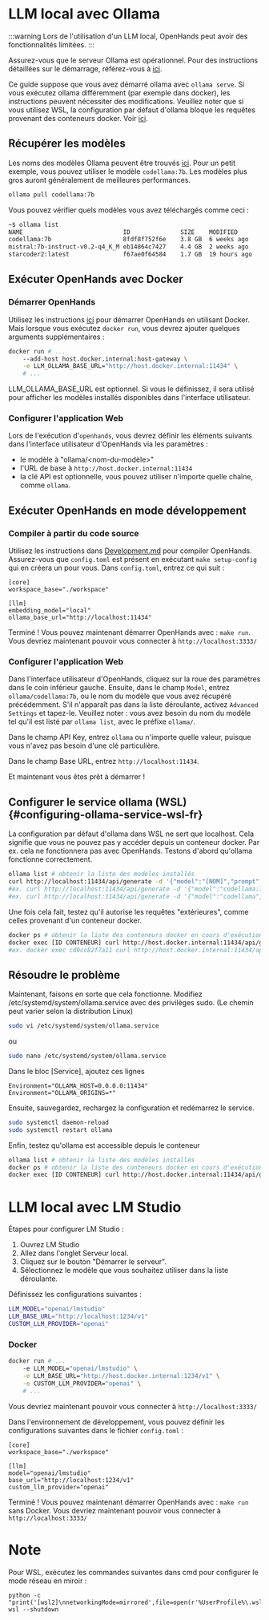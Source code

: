 # LLM local avec Ollama

:::warning
Lors de l'utilisation d'un LLM local, OpenHands peut avoir des fonctionnalités limitées.
:::

Assurez-vous que le serveur Ollama est opérationnel.
Pour des instructions détaillées sur le démarrage, référez-vous à [ici](https://github.com/ollama/ollama).

Ce guide suppose que vous avez démarré ollama avec `ollama serve`. Si vous exécutez ollama différemment (par exemple dans docker), les instructions peuvent nécessiter des modifications. Veuillez noter que si vous utilisez WSL, la configuration par défaut d'ollama bloque les requêtes provenant des conteneurs docker. Voir [ici](#configuring-ollama-service-wsl-fr).

## Récupérer les modèles

Les noms des modèles Ollama peuvent être trouvés [ici](https://ollama.com/library). Pour un petit exemple, vous pouvez utiliser le modèle `codellama:7b`. Les modèles plus gros auront généralement de meilleures performances.

```bash
ollama pull codellama:7b
```

Vous pouvez vérifier quels modèles vous avez téléchargés comme ceci :

```bash
~$ ollama list
NAME                            ID              SIZE    MODIFIED
codellama:7b                    8fdf8f752f6e    3.8 GB  6 weeks ago
mistral:7b-instruct-v0.2-q4_K_M eb14864c7427    4.4 GB  2 weeks ago
starcoder2:latest               f67ae0f64584    1.7 GB  19 hours ago
```

## Exécuter OpenHands avec Docker

### Démarrer OpenHands

Utilisez les instructions [ici](../getting-started) pour démarrer OpenHands en utilisant Docker.
Mais lorsque vous exécutez `docker run`, vous devrez ajouter quelques arguments supplémentaires :

```bash
docker run # ...
    --add-host host.docker.internal:host-gateway \
    -e LLM_OLLAMA_BASE_URL="http://host.docker.internal:11434" \
    # ...
```

LLM_OLLAMA_BASE_URL est optionnel. Si vous le définissez, il sera utilisé pour afficher
les modèles installés disponibles dans l'interface utilisateur.

### Configurer l'application Web

Lors de l'exécution d'`openhands`, vous devrez définir les éléments suivants dans l'interface utilisateur d'OpenHands via les paramètres :

- le modèle à "ollama/&lt;nom-du-modèle&gt;"
- l'URL de base à `http://host.docker.internal:11434`
- la clé API est optionnelle, vous pouvez utiliser n'importe quelle chaîne, comme `ollama`.

## Exécuter OpenHands en mode développement

### Compiler à partir du code source

Utilisez les instructions dans [Development.md](https://github.com/All-Hands-AI/OpenHands/blob/main/Development.md) pour compiler OpenHands.
Assurez-vous que `config.toml` est présent en exécutant `make setup-config` qui en créera un pour vous. Dans `config.toml`, entrez ce qui suit :

```
[core]
workspace_base="./workspace"

[llm]
embedding_model="local"
ollama_base_url="http://localhost:11434"

```

Terminé ! Vous pouvez maintenant démarrer OpenHands avec : `make run`. Vous devriez maintenant pouvoir vous connecter à `http://localhost:3333/`

### Configurer l'application Web

Dans l'interface utilisateur d'OpenHands, cliquez sur la roue des paramètres dans le coin inférieur gauche.
Ensuite, dans le champ `Model`, entrez `ollama/codellama:7b`, ou le nom du modèle que vous avez récupéré précédemment.
S'il n'apparaît pas dans la liste déroulante, activez `Advanced Settings` et tapez-le. Veuillez noter : vous avez besoin du nom du modèle tel qu'il est listé par `ollama list`, avec le préfixe `ollama/`.

Dans le champ API Key, entrez `ollama` ou n'importe quelle valeur, puisque vous n'avez pas besoin d'une clé particulière.

Dans le champ Base URL, entrez `http://localhost:11434`.

Et maintenant vous êtes prêt à démarrer !

## Configurer le service ollama (WSL) {#configuring-ollama-service-wsl-fr}

La configuration par défaut d'ollama dans WSL ne sert que localhost. Cela signifie que vous ne pouvez pas y accéder depuis un conteneur docker. Par ex. cela ne fonctionnera pas avec OpenHands. Testons d'abord qu'ollama fonctionne correctement.

```bash
ollama list # obtenir la liste des modèles installés
curl http://localhost:11434/api/generate -d '{"model":"[NOM]","prompt":"hi"}'
#ex. curl http://localhost:11434/api/generate -d '{"model":"codellama:7b","prompt":"hi"}'
#ex. curl http://localhost:11434/api/generate -d '{"model":"codellama","prompt":"hi"}' #le tag est optionnel s'il n'y en a qu'un
```

Une fois cela fait, testez qu'il autorise les requêtes "extérieures", comme celles provenant d'un conteneur docker.

```bash
docker ps # obtenir la liste des conteneurs docker en cours d'exécution, pour un test plus précis choisissez le conteneur sandbox OpenHands.
docker exec [ID CONTENEUR] curl http://host.docker.internal:11434/api/generate -d '{"model":"[NOM]","prompt":"hi"}'
#ex. docker exec cd9cc82f7a11 curl http://host.docker.internal:11434/api/generate -d '{"model":"codellama","prompt":"hi"}'
```

## Résoudre le problème

Maintenant, faisons en sorte que cela fonctionne. Modifiez /etc/systemd/system/ollama.service avec des privilèges sudo. (Le chemin peut varier selon la distribution Linux)

```bash
sudo vi /etc/systemd/system/ollama.service
```

ou

```bash
sudo nano /etc/systemd/system/ollama.service
```

Dans le bloc [Service], ajoutez ces lignes

```
Environment="OLLAMA_HOST=0.0.0.0:11434"
Environment="OLLAMA_ORIGINS=*"
```

Ensuite, sauvegardez, rechargez la configuration et redémarrez le service.

```bash
sudo systemctl daemon-reload
sudo systemctl restart ollama
```

Enfin, testez qu'ollama est accessible depuis le conteneur

```bash
ollama list # obtenir la liste des modèles installés
docker ps # obtenir la liste des conteneurs docker en cours d'exécution, pour un test plus précis choisissez le conteneur sandbox OpenHands.
docker exec [ID CONTENEUR] curl http://host.docker.internal:11434/api/generate -d '{"model":"[NOM]","prompt":"hi"}'
```

# LLM local avec LM Studio

Étapes pour configurer LM Studio :

1. Ouvrez LM Studio
2. Allez dans l'onglet Serveur local.
3. Cliquez sur le bouton "Démarrer le serveur".
4. Sélectionnez le modèle que vous souhaitez utiliser dans la liste déroulante.

Définissez les configurations suivantes :

```bash
LLM_MODEL="openai/lmstudio"
LLM_BASE_URL="http://localhost:1234/v1"
CUSTOM_LLM_PROVIDER="openai"
```

### Docker

```bash
docker run # ...
    -e LLM_MODEL="openai/lmstudio" \
    -e LLM_BASE_URL="http://host.docker.internal:1234/v1" \
    -e CUSTOM_LLM_PROVIDER="openai" \
    # ...
```

Vous devriez maintenant pouvoir vous connecter à `http://localhost:3333/`

Dans l'environnement de développement, vous pouvez définir les configurations suivantes dans le fichier `config.toml` :

```
[core]
workspace_base="./workspace"

[llm]
model="openai/lmstudio"
base_url="http://localhost:1234/v1"
custom_llm_provider="openai"
```

Terminé ! Vous pouvez maintenant démarrer OpenHands avec : `make run` sans Docker. Vous devriez maintenant pouvoir vous connecter à `http://localhost:3333/`

# Note

Pour WSL, exécutez les commandes suivantes dans cmd pour configurer le mode réseau en miroir :

```
python -c  "print('[wsl2]\nnetworkingMode=mirrored',file=open(r'%UserProfile%\.wslconfig','w'))"
wsl --shutdown
```
